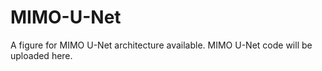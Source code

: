 # MIMO-U-Net
A figure for MIMO U-Net architecture available.
MIMO U-Net code will be uploaded here.
